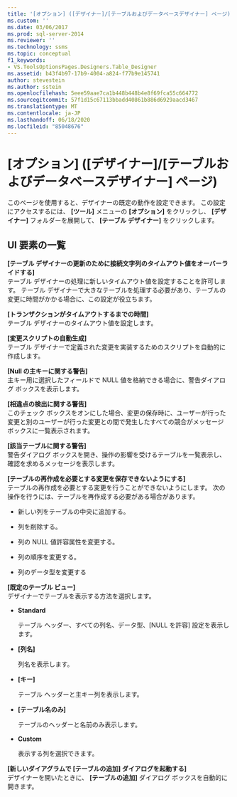 ```yaml
---
title: '[オプション] ([デザイナー]/[テーブルおよびデータベースデザイナー] ページ) |Microsoft Docs'
ms.custom: ''
ms.date: 03/06/2017
ms.prod: sql-server-2014
ms.reviewer: ''
ms.technology: ssms
ms.topic: conceptual
f1_keywords:
- VS.ToolsOptionsPages.Designers.Table_Designer
ms.assetid: b43f4b97-17b9-4004-a824-f77b9e145741
author: stevestein
ms.author: sstein
ms.openlocfilehash: 5eee59aae7ca1b448b448b4e8f69fca55c664772
ms.sourcegitcommit: 57f1d15c67113bbadd40861b886d6929aacd3467
ms.translationtype: MT
ms.contentlocale: ja-JP
ms.lasthandoff: 06/18/2020
ms.locfileid: "85048676"
---
```

# <a name="options-designers-table-and-database-designers-page"></a>[オプション] ([デザイナー]/[テーブルおよびデータベースデザイナー] ページ)
  このページを使用すると、デザイナーの既定の動作を設定できます。 この設定にアクセスするには、 **[ツール]** メニューの **[オプション]** をクリックし、 **[デザイナー]** フォルダーを展開して、 **[テーブル デザイナー]** をクリックします。  
  
## <a name="ui-element-list"></a>UI 要素の一覧  
 **[テーブル デザイナーの更新のために接続文字列のタイムアウト値をオーバーライドする]**  
 テーブル デザイナーの処理に新しいタイムアウト値を設定することを許可します。 テーブル デザイナーで大きなテーブルを処理する必要があり、テーブルの変更に時間がかかる場合に、この設定が役立ちます。  
  
 **[トランザクションがタイムアウトするまでの時間]**  
 テーブル デザイナーのタイムアウト値を設定します。  
  
 **[変更スクリプトの自動生成]**  
 テーブル デザイナーで定義された変更を実装するためのスクリプトを自動的に作成します。  
  
 **[Null の主キーに関する警告]**  
 主キー用に選択したフィールドで NULL 値を格納できる場合に、警告ダイアログ ボックスを表示します。  
  
 **[相違点の検出に関する警告]**  
 このチェック ボックスをオンにした場合、変更の保存時に、ユーザーが行った変更と別のユーザーが行った変更との間で発生したすべての競合がメッセージ ボックスに一覧表示されます。  
  
 **[該当テーブルに関する警告]**  
 警告ダイアログ ボックスを開き、操作の影響を受けるテーブルを一覧表示し、確認を求めるメッセージを表示します。  
  
 **[テーブルの再作成を必要とする変更を保存できないようにする]**  
 テーブルの再作成を必要とする変更を行うことができないようにします。 次の操作を行うには、テーブルを再作成する必要がある場合があります。  
  
-   新しい列をテーブルの中央に追加する。  
  
-   列を削除する。  
  
-   列の NULL 値許容属性を変更する。  
  
-   列の順序を変更する。  
  
-   列のデータ型を変更する  
  
 **[既定のテーブル ビュー]**  
 デザイナーでテーブルを表示する方法を選択します。  
  
-   **Standard**  
  
     テーブル ヘッダー、すべての列名、データ型、[NULL を許容] 設定を表示します。  
  
-   **[列名]**  
  
     列名を表示します。  
  
-   **[キー]**  
  
     テーブル ヘッダーと主キー列を表示します。  
  
-   **[テーブル名のみ]**  
  
     テーブルのヘッダーと名前のみ表示します。  
  
-   **Custom**  
  
     表示する列を選択できます。  
  
 **[新しいダイアグラムで [テーブルの追加] ダイアログを起動する]**  
 デザイナーを開いたときに、 **[テーブルの追加]** ダイアログ ボックスを自動的に開きます。  
  
  
